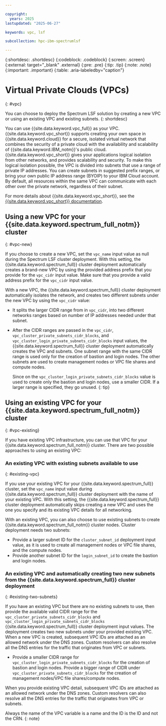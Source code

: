 ```yaml
---

copyright:
  years: 2025
lastupdated: "2025-06-27"

keywords: vpc, lsf

subcollection: hpc-ibm-spectrumlsf

---
```


{:shortdesc: .shortdesc}
{:codeblock: .codeblock}
{:screen: .screen}
{:external: target="_blank" .external}
{:pre: .pre}
{:tip: .tip}
{:note: .note}
{:important: .important}
{:table: .aria-labeledby="caption"}

# Virtual Private Clouds (VPCs)
{: #vpc}

You can choose to deploy the Spectrum LSF solution by creating a new VPC or using an existing VPC and existing subnets.
{: shortdesc}

You can use {{site.data.keyword.vpc_full}} as your VPC. {{site.data.keyword.vpc_short}} supports creating your own space in {{site.data.keyword.cloud}} for a secure, isolated virtual network that combines the security of a private cloud with the availability and scalability of {{site.data.keyword.IBM_notm}}'s public cloud. {{site.data.keyword.vpc_short}} gives your applications logical isolation from other networks, and provides scalability and security. To make this logical isolation possible, the VPC is divided into subnets that use a range of private IP addresses. You can create subnets in suggested prefix ranges, or bring your own public IP address range (BYOIP) to your IBM Cloud account. By default, all resources within the same VPC can communicate with each other over the private network, regardless of their subnet.

For more details about {{site.data.keyword.vpc_short}}, see the [{{site.data.keyword.vpc_short}} documentation](/docs/vpc?topic=vpc-about-vpc).

## Using a new VPC for your {{site.data.keyword.spectrum_full_notm}} cluster
{: #vpc-new}

If you choose to create a new VPC, set the `vpc_name` input value as null during the Spectrum LSF cluster deployment. With this setting, the {{site.data.keyword.spectrum_full}} cluster deployment automatically creates a brand-new VPC by using the provided address prefix that you provide for the `vpc_cidr` input value. Make sure that you provide a valid address prefix for the `vpc_cidr` input value.

With a new VPC, the {{site.data.keyword.spectrum_full}} cluster deployment automatically isolates the network, and creates two different subnets under the new VPC by using the `vpc_cidr` value:

* It splits the larger CIDR range from in `vpc_cidr`, into two different networks ranges based on number of IP addresses needed under that subnet.

* After the CIDR ranges are passed in the `vpc_cidr`, `vpc_cluster_private_subnets_cidr_blocks`, and `vpc_cluster_login_private_subnets_cidr_blocks` input values, the {{site.data.keyword.spectrum_full}} cluster deployment automatically creates the VPC and subnets. One subnet range with the same CIDR range is used only for the creation of bastion and login nodes. The other subnets are used to create management nodes or VPC file shares and compute nodes.

   Since on the `vpc_cluster_login_private_subnets_cidr_blocks` value is used to create only the bastion and login nodes, use a smaller CIDR. If a larger range is specified, they go unused.
   {: tip}

## Using an existing VPC for your {{site.data.keyword.spectrum_full_notm}} cluster
{: #vpc-existing}

If you have existing VPC infrastructure, you can use that VPC for your {{site.data.keyword.spectrum_full_notm}} cluster. There are two possible approaches to using an existing VPC:

### An existing VPC with existing subnets available to use
{: #existing-vpc}

If you use your existing VPC for your {{site.data.keyword.spectrum_full}} cluster, set the `vpc_name` input value during {{site.data.keyword.spectrum_full}} cluster deployment with the name of your existing VPC. With this setting, the {{site.data.keyword.spectrum_full}} cluster deployment automatically skips creating a new VPC and uses the one you specify and its existing VPC details for all networking.

With an existing VPC, you can also choose to use existing subnets to create {{site.data.keyword.spectrum_full_notm}} cluster nodes. Cluster deployment needs two subnets:

* Provide a larger subnet ID for the `cluster_subnet_id` deployment input value, as it is used to create all management nodes or VPC file shares, and the compute nodes.
* Provide another subnet ID for the `login_subnet_id` to create the bastion and login nodes.

### An existing VPC and automatically creating two new subnets from the {{site.data.keyword.spectrum_full}} cluster deployment
{: #existing-two-subnets}

If you have an existing VPC but there are no existing subnets to use, then provide the available valid CIDR range for the `vpc_cluster_private_subnets_cidr_blocks` and `vpc_cluster_login_private_subnets_cidr_blocks` {{site.data.keyword.spectrum_full}} cluster deployment input values. The deployment creates two new subnets under your provided existing VPC. When a new VPC is created, subsequent VPC IDs are attached as an allowed network under the DNS zones. Custom resolvers can also resolve all the DNS entries for the traffic that originates from VPC or subnets.

* Provide a smaller CIDR range for `vpc_cluster_login_private_subnets_cidr_blocks` for the creation of bastion and login nodes. Provide a bigger range of CIDR under `vpc_cluster_private_subnets_cidr_blocks` for the creation of management nodes/VPC file shares/compute nodes.

When you provide existing VPC detail, subsequent VPC IDs are attached as an allowed network under the DNS zones. Custom resolvers can also resolve all the DNS entries for the traffic that originates from VPC or subnets.

Always the name of the VPC variable is a name and the ID is the ID and not the CRN.
{: note}
